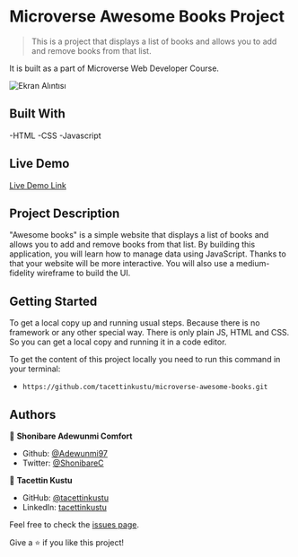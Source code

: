 # Microverse Awesome Books Project
> This is a project that displays a list of books and allows you to add and remove books from that list.


It is built as a part of Microverse Web Developer Course.

![Ekran Alıntısı](https://user-images.githubusercontent.com/51737508/124498925-d4989f80-ddc5-11eb-9a99-6eb3126ee9c7.PNG)


## Built With

-HTML
-CSS
-Javascript


## Live Demo

[Live Demo Link](https://tacettinkustu.github.io/microverse-awesome-books/)


## Project Description

"Awesome books" is a simple website that displays a list of books and allows you to add and remove books from that list. By building this application, you will learn how to manage data using JavaScript. Thanks to that your website will be more interactive. You will also use a medium-fidelity wireframe to build the UI.

## Getting Started

To get a local copy up and running usual steps. Because there is no framework or any other special way. There is only plain JS, HTML and CSS. So you can get a local copy and running it in a code editor.

To get the content of this project locally you need to run this command in your terminal:

- `https://github.com/tacettinkustu/microverse-awesome-books.git`


## Authors
👤 **Shonibare Adewunmi Comfort**

- Github: [@Adewunmi97](https://github.com/Adewunmi97)
- Twitter: [@ShonibareC](https://twitter.com/ShonibareC)


👤 **Tacettin Kustu**

- GitHub: [@tacettinkustu](https://github.com/tacettinkustu)
- LinkedIn: [tacettinkustu](https://www.linkedin.com/in/tacettin-k%C3%BCst%C3%BC-aaba721b5/)


Feel free to check the [issues page](../../issues/).

Give a ⭐️ if you like this project!
